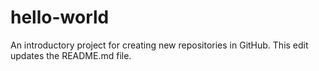 # hello-world
An introductory project for creating new repositories in GitHub.
This edit updates the README.md file.
